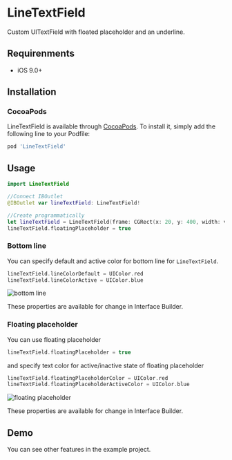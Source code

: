 # LineTextField
Custom UITextField with floated placeholder and an underline.

## Requirenments

- iOS 9.0+

## Installation

### CocoaPods

LineTextField is available through [CocoaPods](https://cocoapods.org). To install it, simply add the following line to your Podfile:

```ruby
pod 'LineTextField'
```

## Usage

```swift
import LineTextField

//Connect IBOutlet
@IBOutlet var lineTextField: LineTextField!

//Create programmatically
let lineTextField = LineTextField(frame: CGRect(x: 20, y: 400, width: view.frame.width - 40, height: 35))
lineTextField.floatingPlaceholder = true
```

### Bottom line
You can specify default and active color for bottom line for `LineTextField`.

```swift
lineTextField.lineColorDefault = UIColor.red
lineTextField.lineColorActive = UIColor.blue
```

![bottom line](https://user-images.githubusercontent.com/8337067/78116638-4b016180-740d-11ea-8b31-acebaba8c68b.gif)

These properties are available for change in Interface Builder.

### Floating placeholder
You can use floating placeholder

```swift
lineTextField.floatingPlaceholder = true
```

and specify text color for active/inactive state of floating placeholder

```swift
lineTextField.floatingPlaceholderColor = UIColor.red
lineTextField.floatingPlaceholderActiveColor = UIColor.blue
```

![floating placeholder](https://user-images.githubusercontent.com/8337067/78119498-3626cd00-7411-11ea-85b1-6d7310e12f70.gif)

These properties are available for change in Interface Builder.

## Demo
You can see other features in the example project.
